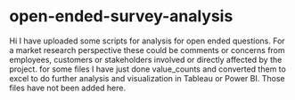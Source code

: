 # open-ended-survey-analysis
Hi I have uploaded some scripts for analysis for open ended questions. For a market research perspective these could be comments or concerns from employees, customers or stakeholders involved or directly affected by the project.
for some files I have just done value_counts and converted them to excel to do further analysis and visualization in Tableau or Power BI. Those files have not been added here.
